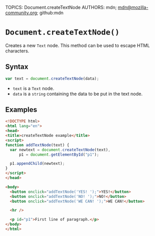 TOPICS: Document.createTextNode
AUTHORS: mdn; mdn@mozilla-community.org; github:mdn

# `Document.createTextNode()`

Creates a new `Text` node. This method can be used to escape HTML characters.

## Syntax

```javascript
var text = document.createTextNode(data);
```

- `text` is a `Text` node.
- `data` is a `string` containing the data to be put in the text node.

## Examples

```html
<!DOCTYPE html>
<html lang="en">
<head>
<title>createTextNode example</title>
<script>
function addTextNode(text) {
  var newtext = document.createTextNode(text),
      p1 = document.getElementById("p1");

  p1.appendChild(newtext);
}
</script>
</head>

<body>
  <button onclick="addTextNode('YES! ');">YES!</button>
  <button onclick="addTextNode('NO! ');">NO!</button>
  <button onclick="addTextNode('WE CAN! ');">WE CAN!</button>

  <hr />

  <p id="p1">First line of paragraph.</p>
</body>
</html>
```
